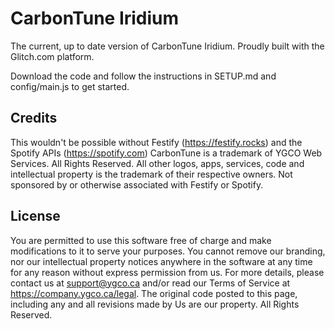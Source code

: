 # CarbonTune Iridium
The current, up to date version of CarbonTune Iridium. Proudly built with the Glitch.com platform.

Download the code and follow the instructions in SETUP.md and config/main.js to get started.

## Credits
This wouldn't be possible without Festify (https://festify.rocks) and the Spotify APIs (https://spotify.com)
CarbonTune is a trademark of YGCO Web Services. All Rights Reserved. All other logos, apps, services, code and intellectual property is the trademark of their respective owners. Not sponsored by or otherwise associated with Festify or Spotify. 

## License
You are permitted to use this software free of charge and make modifications to it to serve your purposes. You cannot remove our branding, nor our intellectual property notices anywhere in the software at any time for any reason without express permission from us. For more details, please contact us at support@ygco.ca and/or read our Terms of Service at https://company.ygco.ca/legal. The original code posted to this page, including any and all revisions made by Us are our property. All Rights Reserved.

